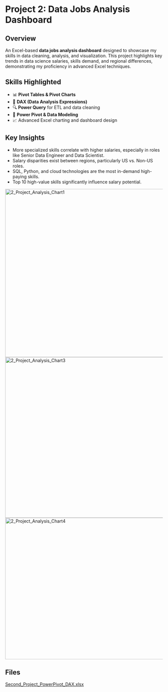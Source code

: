 # Project 2: Data Jobs Analysis Dashboard


## Overview
An Excel-based **data jobs analysis dashboard** designed to showcase my skills in data cleaning, analysis, and visualization. This project highlights key trends in data science salaries, skills demand, and regional differences, demonstrating my proficiency in advanced Excel techniques.

## Skills Highlighted
- 📊 **Pivot Tables & Pivot Charts**
- 🧮 **DAX (Data Analysis Expressions)**
- 🔍 **Power Query** for ETL and data cleaning
- 💪 **Power Pivot & Data Modeling**
- 📈 Advanced Excel charting and dashboard design

## Key Insights
- More specialized skills correlate with higher salaries, especially in roles like Senior Data Engineer and Data Scientist.
- Salary disparities exist between regions, particularly US vs. Non-US roles.
- SQL, Python, and cloud technologies are the most in-demand high-paying skills.
- Top 10 high-value skills significantly influence salary potential.
<img width="874" height="537" alt="2_Project_Analysis_Chart1" src="https://github.com/user-attachments/assets/af96eba2-612d-4ba0-b62d-8ebaab941d4b" />
<img width="759" height="513" alt="2_Project_Analysis_Chart3" src="https://github.com/user-attachments/assets/d8762b43-3009-4184-80f5-bc1a9ed3689c" />
<img width="862" height="452" alt="2_Project_Analysis_Chart4" src="https://github.com/user-attachments/assets/7dd4bf73-05d1-4e82-88f6-389a11277b23" />

## Files
[Second_Project_PowerPivot_DAX.xlsx](./Second_Project_PowerPivot_DAX.xlsx)



